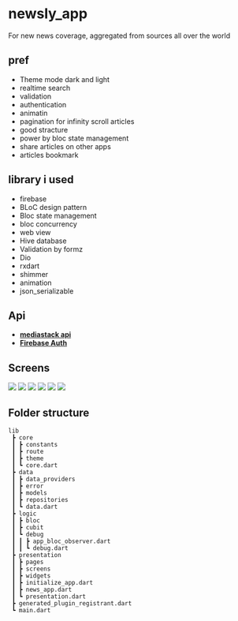 # newsly_app
For new news coverage, aggregated from sources all over the world

## pref
- Theme mode dark and light 
- realtime search 
- validation
- authentication
- animatin 
- pagination for infinity scroll articles
- good stracture 
- power by bloc state management
- share articles on other apps
- articles bookmark

## library i used 
- firebase 
- BLoC design pattern
- Bloc state management
- bloc concurrency
- web view
- Hive database
- Validation by formz
- Dio
- rxdart
- shimmer
- animation
- json_serializable


## Api
- **[mediastack api](https://mediastack.com/)** </br>
- **[Firebase Auth](https://firebase.google.com/)**

## Screens
![](screen_shots/email_error.jpg)
![](screen_shots/article.jpg)
![](screen_shots/home_topNews.jpg)
![](screen_shots/search_results.jpg)
![](screen_shots/settings.jpg)
![](screen_shots/email_error.jpg)


## Folder structure 
```
lib
 ┣ core
 ┃ ┣ constants
 ┃ ┣ route
 ┃ ┣ theme
 ┃ ┗ core.dart
 ┣ data
 ┃ ┣ data_providers
 ┃ ┣ error
 ┃ ┣ models
 ┃ ┣ repositories
 ┃ ┗ data.dart
 ┣ logic
 ┃ ┣ bloc
 ┃ ┣ cubit
 ┃ ┗ debug
 ┃ ┃ ┣ app_bloc_observer.dart
 ┃ ┃ ┗ debug.dart
 ┣ presentation
 ┃ ┣ pages
 ┃ ┣ screens
 ┃ ┣ widgets
 ┃ ┣ initialize_app.dart
 ┃ ┣ news_app.dart
 ┃ ┗ presentation.dart
 ┣ generated_plugin_registrant.dart
 ┗ main.dart
 ```
